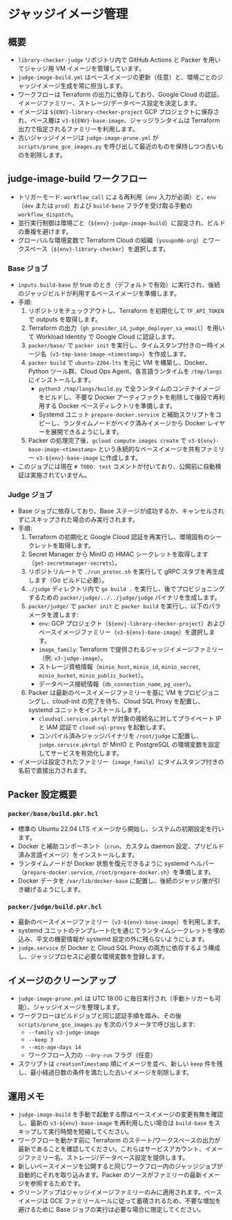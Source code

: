 # ジャッジイメージ管理

## 概要
- `library-checker-judge` リポジトリ内で GitHub Actions と Packer を用いてジャッジ用 VM イメージを管理しています。
- `judge-image-build.yml` はベースイメージの更新（任意）と、環境ごとのジャッジイメージ生成を常に担当します。
- ワークフローは Terraform の出力に依存しており、Google Cloud の認証、イメージファミリー、ストレージ/データベース設定を決定します。
- イメージは `${ENV}-library-checker-project` GCP プロジェクトに保存され、ベース層は `v3-${ENV}-base-image`、ジャッジランタイムは Terraform 出力で指定されるファミリーを利用します。
- 古いジャッジイメージは `judge-image-prune.yml` が `scripts/prune_gce_images.py` を呼び出して最近のものを保持しつつ古いものを削除します。

## judge-image-build ワークフロー
- トリガーモード: `workflow_call` による再利用（`env` 入力が必須）と、`env`（`dev` または `prod`）および `build-base` フラグを受け取る手動の `workflow_dispatch`。
- 並行実行制御は環境ごと（`${env}-judge-image-build`）に設定され、ビルドの重複を避けます。
- グローバルな環境変数で Terraform Cloud の組織（`yosupo06-org`）とワークスペース（`${env}-library-checker`）を選択します。

### Base ジョブ
- `inputs.build-base` が true のとき（デフォルトで有効）に実行され、後続のジャッジビルドが利用するベースイメージを準備します。
- 手順:
  1. リポジトリをチェックアウトし、Terraform を初期化して `TF_API_TOKEN` で outputs を取得します。
  2. Terraform の出力（`gh_provider_id`, `judge_deployer_sa_email`）を用いて Workload Identity で Google Cloud に認証します。
  3. `packer/base/` で `packer init` を実行し、タイムスタンプ付きの一時イメージ名（`v3-tmp-base-image-<timestamp>`）を作成します。
  4. `packer build` で `ubuntu-2204-lts` を元に VM を構築し、Docker、Python ツール群、Cloud Ops Agent、各言語ランタイムを `/tmp/langs` にインストールします。
     - `python3 /tmp/langs/build.py` で全ランタイムのコンテナイメージをビルドし、不要な Docker アーティファクトを削除して後段で再利用する Docker ベースディレクトリを準備します。
     - Systemd ユニット `prepare-docker.service` と補助スクリプトをコピーし、ランタイムノードがベイク済みイメージから Docker レイヤーを展開できるようにします。
  5. Packer の処理完了後、`gcloud compute images create` で `v3-${env}-base-image-<timestamp>` という永続的なベースイメージを共有ファミリー `v3-${env}-base-image` に作成します。
- このジョブには現在 `# TODO: test` コメントが付いており、公開前に自動検証は実施されていません。

### Judge ジョブ
- Base ジョブに依存しており、Base ステージが成功するか、キャンセルされずにスキップされた場合のみ実行されます。
- 手順:
  1. Terraform の初期化と Google Cloud 認証を再実行し、環境固有のシークレットを取得します。
  2. Secret Manager から MinIO の HMAC シークレットを取得します（`get-secretmanager-secrets`）。
  3. リポジトリルートで `./run_protoc.sh` を実行して gRPC スタブを再生成します（Go ビルドに必要）。
  4. `./judge` ディレクトリ内で `go build .` を実行し、後でプロビジョニングするための `packer/judge/../../judge/judge` バイナリを生成します。
  5. `packer/judge/` で `packer init` と `packer build` を実行し、以下のパラメータを渡します:
     - `env`: GCP プロジェクト（`${env}-library-checker-project`）およびベースイメージファミリー（`v3-${env}-base-image`）を選択します。
     - `image_family`: Terraform で提供されるジャッジイメージファミリー（例: `v3-judge-image`）。
     - ストレージ資格情報（`minio_host`, `minio_id`, `minio_secret`, `minio_bucket`, `minio_public_bucket`）。
     - データベース接続情報（`db_connection_name`, `pg_user`）。
  6. Packer は最新のベースイメージファミリーを基に VM をプロビジョニングし、cloud-init の完了を待ち、Cloud SQL Proxy を配置し、systemd ユニットをインストールします。
     - `cloudsql.service.pkrtpl` が対象の接続名に対してプライベート IP と IAM 認証で `cloud-sql-proxy` を起動します。
     - コンパイル済みジャッジバイナリを `/root/judge` に配置し、`judge.service.pkrtpl` が MinIO と PostgreSQL の環境変数を設定してサービスを有効化します。
- イメージは設定されたファミリー（`image_family`）にタイムスタンプ付きの名前で直接出力されます。

## Packer 設定概要

### `packer/base/build.pkr.hcl`
- 標準の Ubuntu 22.04 LTS イメージから開始し、システムの初期設定を行います。
- Docker と補助コンポーネント（`crun`、カスタム daemon 設定、プリビルド済み言語イメージ）をインストールします。
- ランタイムノードが Docker 状態を復元できるように systemd ヘルパー（`prepare-docker.service`, `/root/prepare-docker.sh`）を準備します。
- Docker データを `/var/lib/docker-base` に配置し、後続のジャッジ層が引き継げるようにします。

### `packer/judge/build.pkr.hcl`
- 最新のベースイメージファミリー（`v3-${env}-base-image`）を利用します。
- systemd ユニットのテンプレート化を通じてランタイムシークレットを埋め込み、平文の機密情報が systemd 設定の外に残らないようにします。
- `judge.service` が Docker と Cloud SQL Proxy の両方に依存するよう構成し、ジャッジプロセスに必要な環境変数を登録します。

## イメージのクリーンアップ
- `judge-image-prune.yml` は UTC 18:00 に毎日実行され（手動トリガーも可能）、ジャッジイメージを整理します。
- ワークフローはビルドジョブと同じ認証手順を踏み、その後 `scripts/prune_gce_images.py` を次のパラメータで呼び出します:
  - `--family v3-judge-image`
  - `--keep 3`
  - `--min-age-days 14`
  - ワークフロー入力の `--dry-run` フラグ（任意）
- スクリプトは `creationTimestamp` 順にイメージを並べ、新しい `keep` 件を残し、最小経過日数の条件を満たした古いイメージを削除します。

## 運用メモ
- `judge-image-build` を手動で起動する際はベースイメージの変更有無を確認し、最新の `v3-${env}-base-image` を再利用したい場合は `build-base` をスキップして実行時間を短縮してください。
- ワークフローを動かす前に Terraform のステート/ワークスペースの出力が最新であることを確認してください。これらはサービスアカウント、イメージファミリー名、ストレージ/データベース設定を提供します。
- 新しいベースイメージを公開すると同じワークフロー内のジャッジジョブが自動的にそれを取り込みます。Packer のソースがファミリーの最新イメージを参照するためです。
- クリーンアップはジャッジイメージファミリーのみに適用されます。ベースイメージは GCE ファミリールールに従って蓄積されるため、不要な増加を避けるために Base ジョブの実行は必要な場合に限定してください。
